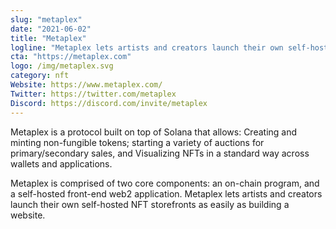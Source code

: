 ```yaml
---
slug: "metaplex"
date: "2021-06-02"
title: "Metaplex"
logline: "Metaplex lets artists and creators launch their own self-hosted NFT storefronts as easily as building a website. Ultra-fast NFTs with insanely low minting fees."
cta: "https://metaplex.com"
logo: /img/metaplex.svg
category: nft
Website: https://www.metaplex.com/	
Twitter: https://twitter.com/metaplex	
Discord: https://discord.com/invite/metaplex
---
```

Metaplex is a protocol built on top of Solana that allows: Creating and minting non-fungible tokens; starting a variety of auctions for primary/secondary sales, and Visualizing NFTs in a standard way across wallets and applications.

Metaplex is comprised of two core components: an on-chain program, and a self-hosted front-end web2 application. Metaplex lets artists and creators launch their own self-hosted NFT storefronts as easily as building a website.
